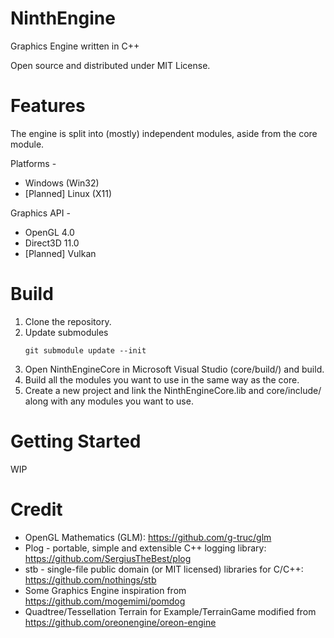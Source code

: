 # NinthEngine
Graphics Engine written in C++

Open source and distributed under MIT License.

# Features
The engine is split into (mostly) independent modules, aside from the core module.

Platforms -
* Windows (Win32)
* [Planned] Linux (X11)

Graphics API -
* OpenGL 4.0
* Direct3D 11.0
* [Planned] Vulkan

# Build
1. Clone the repository.
2. Update submodules
    ```shell
    git submodule update --init
    ```
3. Open NinthEngineCore in Microsoft Visual Studio (core/build/) and build.
4. Build all the modules you want to use in the same way as the core.
5. Create a new project and link the NinthEngineCore.lib and core/include/ along with any modules you want to use.

# Getting Started
WIP

# Credit
* OpenGL Mathematics (GLM): https://github.com/g-truc/glm
* Plog - portable, simple and extensible C++ logging library: https://github.com/SergiusTheBest/plog
* stb - single-file public domain (or MIT licensed) libraries for C/C++: https://github.com/nothings/stb
* Some Graphics Engine inspiration from https://github.com/mogemimi/pomdog
* Quadtree/Tessellation Terrain for Example/TerrainGame modified from https://github.com/oreonengine/oreon-engine

